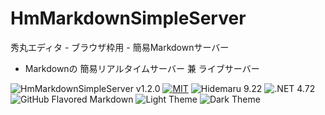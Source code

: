 # HmMarkdownSimpleServer

秀丸エディタ - ブラウザ枠用 - 簡易Markdownサーバー
- Markdownの 簡易リアルタイムサーバー 兼 ライブサーバー

![HmMarkdownSimpleServer v1.2.0](https://img.shields.io/badge/HmChatGPTWriting-v1.2.0-6479ff.svg)
[![MIT](https://img.shields.io/badge/license-MIT-blue.svg?style=flat)](LICENSE)
![Hidemaru 9.22](https://img.shields.io/badge/Hidemaru-v9.22-6479ff.svg)
![.NET 4.72](https://img.shields.io/badge/.NET-4.72-6479ff.svg)
![GitHub Flavored Markdown](https://img.shields.io/badge/GitHub_Flavored_Markdown-○-6479ff.svg)
![Light Theme](https://img.shields.io/badge/Light_Theme-○-6479ff.svg)
![Dark Theme](https://img.shields.io/badge/Dark_Theme-○-6479ff.svg)

